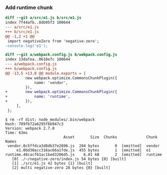 ### Add runtime chunk

```diff
diff --git a/src/e1.js b/src/e1.js
index 7f44afb..8db95f3 100644
--- a/src/e1.js
+++ b/src/e1.js
@@ -1,2 +1 @@
 import negativeZero from 'negative-zero';
-console.log('e1');
```

```diff
diff --git a/webpack.config.js b/webpack.config.js
index 13dafea..0618e7c 100644
--- a/webpack.config.js
+++ b/webpack.config.js
@@ -13,5 +13,8 @@ module.exports = {
         new webpack.optimize.CommonsChunkPlugin({
             name: 'vendor',
         }),
+        new webpack.optimize.CommonsChunkPlugin({
+            name: 'runtime',
+        }),
     ],
 };
```

    $ rm -rf dist; node_modules/.bin/webpack
    Hash: 789fb72a6295f6b947c3
    Version: webpack 2.7.0
    Time: 63ms
                              Asset       Size  Chunks             Chunk Names
     vendor.0c5ffdca3d8db37e2896.js  284 bytes       0  [emitted]  vendor
         e1.0bd30acc316ac66a1fde.js  455 bytes       1  [emitted]  e1
    runtime.48cacf61ac1bed3206d5.js    6.01 kB       2  [emitted]  runtime
       [0] ./~/negative-zero/index.js 54 bytes {0} [built]
       [1] ./src/e1.js 42 bytes {1} [built]
       [2] multi negative-zero 28 bytes {0} [built]
